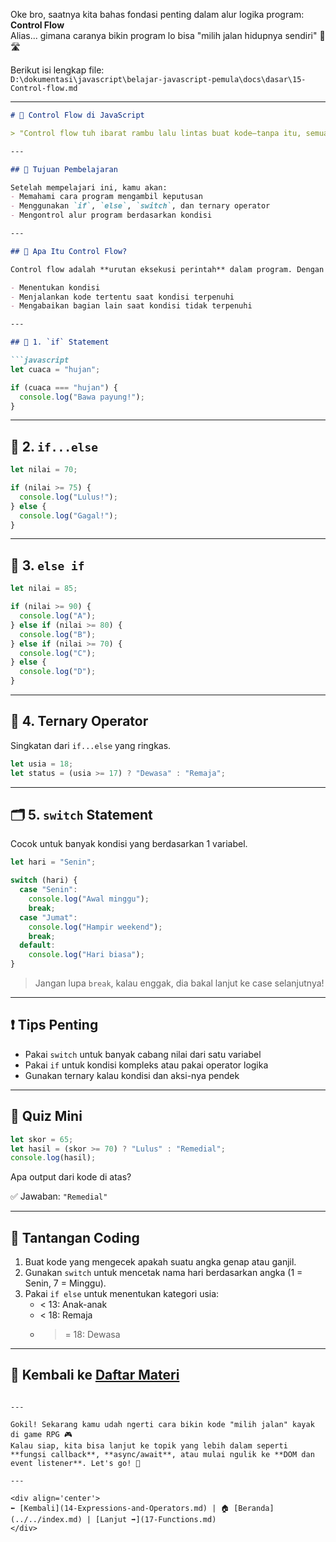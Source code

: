 Oke bro, saatnya kita bahas fondasi penting dalam alur logika program: **Control Flow**  
Alias... gimana caranya bikin program lo bisa "milih jalan hidupnya sendiri" 🧠🛣️

Berikut isi lengkap file:  
`D:\dokumentasi\javascript\belajar-javascript-pemula\docs\dasar\15-Control-flow.md`

---

```markdown
# 🧭 Control Flow di JavaScript

> "Control flow tuh ibarat rambu lalu lintas buat kode—tanpa itu, semua bakal kacau balau 😵‍💫"

---

## 🎯 Tujuan Pembelajaran

Setelah mempelajari ini, kamu akan:
- Memahami cara program mengambil keputusan
- Menggunakan `if`, `else`, `switch`, dan ternary operator
- Mengontrol alur program berdasarkan kondisi

---

## 🔀 Apa Itu Control Flow?

Control flow adalah **urutan eksekusi perintah** dalam program. Dengan control flow, kita bisa:

- Menentukan kondisi
- Menjalankan kode tertentu saat kondisi terpenuhi
- Mengabaikan bagian lain saat kondisi tidak terpenuhi

---

## 🧱 1. `if` Statement

```javascript
let cuaca = "hujan";

if (cuaca === "hujan") {
  console.log("Bawa payung!");
}
```

---

## 🔄 2. `if...else`

```javascript
let nilai = 70;

if (nilai >= 75) {
  console.log("Lulus!");
} else {
  console.log("Gagal!");
}
```

---

## 🧩 3. `else if`

```javascript
let nilai = 85;

if (nilai >= 90) {
  console.log("A");
} else if (nilai >= 80) {
  console.log("B");
} else if (nilai >= 70) {
  console.log("C");
} else {
  console.log("D");
}
```

---

## 🔘 4. Ternary Operator

Singkatan dari `if...else` yang ringkas.

```javascript
let usia = 18;
let status = (usia >= 17) ? "Dewasa" : "Remaja";
```

---

## 🗂️ 5. `switch` Statement

Cocok untuk banyak kondisi yang berdasarkan 1 variabel.

```javascript
let hari = "Senin";

switch (hari) {
  case "Senin":
    console.log("Awal minggu");
    break;
  case "Jumat":
    console.log("Hampir weekend");
    break;
  default:
    console.log("Hari biasa");
}
```

> Jangan lupa `break`, kalau enggak, dia bakal lanjut ke case selanjutnya!

---

## ❗ Tips Penting

- Pakai `switch` untuk banyak cabang nilai dari satu variabel
- Pakai `if` untuk kondisi kompleks atau pakai operator logika
- Gunakan ternary kalau kondisi dan aksi-nya pendek

---

## 🧠 Quiz Mini

```javascript
let skor = 65;
let hasil = (skor >= 70) ? "Lulus" : "Remedial";
console.log(hasil);
```

Apa output dari kode di atas?

✅ Jawaban: `"Remedial"`

---

## 💪 Tantangan Coding

1. Buat kode yang mengecek apakah suatu angka genap atau ganjil.
2. Gunakan `switch` untuk mencetak nama hari berdasarkan angka (1 = Senin, 7 = Minggu).
3. Pakai `if else` untuk menentukan kategori usia:
   - < 13: Anak-anak
   - < 18: Remaja
   - >= 18: Dewasa

---

## 🔁 Kembali ke [Daftar Materi](../../index.md)
```

---

Gokil! Sekarang kamu udah ngerti cara bikin kode "milih jalan" kayak di game RPG 🎮  
Kalau siap, kita bisa lanjut ke topik yang lebih dalam seperti **fungsi callback**, **async/await**, atau mulai ngulik ke **DOM dan event listener**. Let's go! 🚀

---

<div align='center'>
⬅️ [Kembali](14-Expressions-and-Operators.md) | 🏠 [Beranda](../../index.md) | [Lanjut ➡️](17-Functions.md)
</div>
